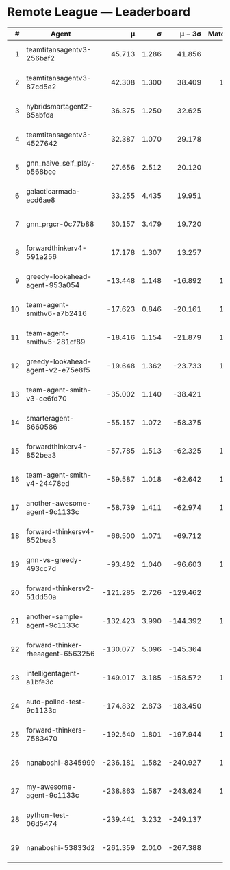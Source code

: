 # Remote League — Leaderboard

| # | Agent | μ | σ | μ − 3σ | Matches | Updated |
|---:|---|---:|---:|---:|---:|---|
| 1 | teamtitansagentv3-256baf2 | 45.713 | 1.286 | 41.856 | 958 | 2025-08-14 13:07 |
| 2 | teamtitansagentv3-87cd5e2 | 42.308 | 1.300 | 38.409 | 1137 | 2025-08-14 13:07 |
| 3 | hybridsmartagent2-85abfda | 36.375 | 1.250 | 32.625 | 122 | 2025-08-14 13:07 |
| 4 | teamtitansagentv3-4527642 | 32.387 | 1.070 | 29.178 | 890 | 2025-08-14 13:07 |
| 5 | gnn_naive_self_play-b568bee | 27.656 | 2.512 | 20.120 | 40 | 2025-08-14 13:07 |
| 6 | galacticarmada-ecd6ae8 | 33.255 | 4.435 | 19.951 | 30 | 2025-08-14 13:07 |
| 7 | gnn_prgcr-0c77b88 | 30.157 | 3.479 | 19.720 | 31 | 2025-08-14 13:07 |
| 8 | forwardthinkerv4-591a256 | 17.178 | 1.307 | 13.257 | 32 | 2025-08-14 13:07 |
| 9 | greedy-lookahead-agent-953a054 | -13.448 | 1.148 | -16.892 | 1010 | 2025-08-14 13:07 |
| 10 | team-agent-smithv6-a7b2416 | -17.623 | 0.846 | -20.161 | 1040 | 2025-08-14 13:07 |
| 11 | team-agent-smithv5-281cf89 | -18.416 | 1.154 | -21.879 | 1110 | 2025-08-14 13:07 |
| 12 | greedy-lookahead-agent-v2-e75e8f5 | -19.648 | 1.362 | -23.733 | 1000 | 2025-08-14 13:07 |
| 13 | team-agent-smith-v3-ce6fd70 | -35.002 | 1.140 | -38.421 | 870 | 2025-08-14 13:07 |
| 14 | smarteragent-8660586 | -55.157 | 1.072 | -58.375 | 809 | 2025-08-14 13:07 |
| 15 | forwardthinkerv4-852bea3 | -57.785 | 1.513 | -62.325 | 1127 | 2025-08-14 13:07 |
| 16 | team-agent-smith-v4-24478ed | -59.587 | 1.018 | -62.642 | 1120 | 2025-08-14 13:07 |
| 17 | another-awesome-agent-9c1133c | -58.739 | 1.411 | -62.974 | 1530 | 2025-08-14 13:07 |
| 18 | forward-thinkersv4-852bea3 | -66.500 | 1.071 | -69.712 | 825 | 2025-08-14 13:07 |
| 19 | gnn-vs-greedy-493cc7d | -93.482 | 1.040 | -96.603 | 1010 | 2025-08-14 13:07 |
| 20 | forward-thinkersv2-51dd50a | -121.285 | 2.726 | -129.462 | 956 | 2025-08-14 13:07 |
| 21 | another-sample-agent-9c1133c | -132.423 | 3.990 | -144.392 | 1260 | 2025-08-14 13:07 |
| 22 | forward-thinker-rheaagent-6563256 | -130.077 | 5.096 | -145.364 | 876 | 2025-08-14 13:07 |
| 23 | intelligentagent-a1bfe3c | -149.017 | 3.185 | -158.572 | 1020 | 2025-08-14 13:07 |
| 24 | auto-polled-test-9c1133c | -174.832 | 2.873 | -183.450 | 940 | 2025-08-14 13:07 |
| 25 | forward-thinkers-7583470 | -192.540 | 1.801 | -197.944 | 1030 | 2025-08-14 13:07 |
| 26 | nanaboshi-8345999 | -236.181 | 1.582 | -240.927 | 1090 | 2025-08-14 13:07 |
| 27 | my-awesome-agent-9c1133c | -238.863 | 1.587 | -243.624 | 1300 | 2025-08-14 13:07 |
| 28 | python-test-06d5474 | -239.441 | 3.232 | -249.137 | 905 | 2025-08-14 13:07 |
| 29 | nanaboshi-53833d2 | -261.359 | 2.010 | -267.388 | 886 | 2025-08-14 13:07 |
